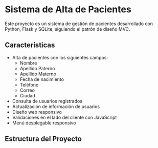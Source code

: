 # Sistema de Alta de Pacientes

Este proyecto es un sistema de gestión de pacientes desarrollado con Python, Flask y SQLite, siguiendo el patrón de diseño MVC.

## Características

- Alta de pacientes con los siguientes campos:
  - Nombre
  - Apellido Paterno
  - Apellido Materno
  - Fecha de nacimiento
  - Teléfono
  - Correo
  - Ciudad
- Consulta de usuarios registrados
- Actualización de información de usuarios
- Diseño web responsivo
- Validaciones en el lado del cliente con JavaScript
- Menú desplegable responsivo

## Estructura del Proyecto

